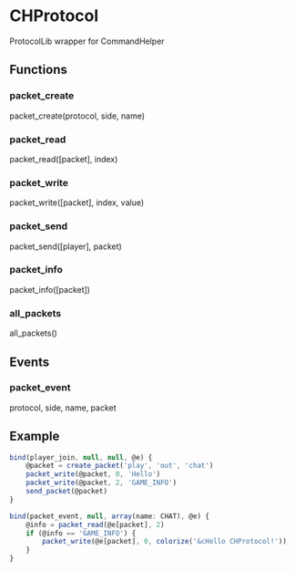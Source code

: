 # CHProtocol

ProtocolLib wrapper for CommandHelper

## Functions
### packet_create
packet_create(protocol, side, name)
### packet_read
packet_read([packet], index)
### packet_write
packet_write([packet], index, value)
### packet_send
packet_send([player], packet)
### packet_info
packet_info([packet])
### all_packets
all_packets()

## Events
### packet_event
protocol, side, name, packet

## Example
```javascript
bind(player_join, null, null, @e) {
    @packet = create_packet('play', 'out', 'chat')
    packet_write(@packet, 0, 'Hello')
    packet_write(@packet, 2, 'GAME_INFO')
    send_packet(@packet)
}

bind(packet_event, null, array(name: CHAT), @e) {
    @info = packet_read(@e[packet], 2)
    if (@info == 'GAME_INFO') {
        packet_write(@e[packet], 0, colorize('&cHello CHProtocol!'))
    }
}
```
